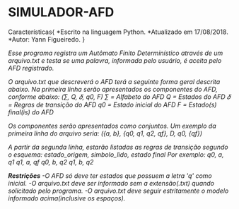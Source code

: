 <h1>SIMULADOR-AFD</h1>

<p>Características{
                *Escrito na linguagem Python.</i>
                *Atualizado em 17/08/2018.</i>
                *Autor: Yann Figueiredo.</i>
                }</p>

<i>Esse programa registra um Autômato Finito Determinístico através de um arquivo.txt e testa se uma palavra, informada pelo usuário, é aceita pelo AFD registrado.</i>

<i>O arquivo.txt que descreverá o AFD terá a seguinte forma geral descrita abaixo. Na primeira linha serão apresentados os componentes do AFD, conforme abaixo:</i>
<i>(∑︀, Q, 𝛿, q0, F)</i>
<i>∑︀ = Alfabeto do AFD</i>
<i>Q = Estados do AFD</i>
<i>𝛿 = Regras de transição do AFD</i>
<i>q0 = Estado inicial do AFD</i>
<i>F = Estado(s) final(is) do AFD</i>

<i>Os componentes serão apresentados como conjuntos. Um exemplo da primeira linha do
arquivo seria:</i>
<i>({a, b}, {q0, q1, q2, qf}, D, q0, {qf})</i>

<i>A partir da segunda linha, estarão listadas as regras de transição segundo o esquema:
<i>estado_origem, símbolo_lido, estado final</i>
<i>Por exemplo:</i>
<i>q0, a, q1</i>
<i>q1, a, qf</i>
<i>q0, b, q2</i>
<i>q1, b, q2</i>

<i>***Restrições***</i>
-O AFD só deve ter estados que possuem a letra 'q' como inicial.
-O arquivo.txt deve ser informado sem a extensão(.txt) quando solicitado pelo programa.
-O arquivo.txt deve seguir estritamente o modelo informado acima(inclusive os espaços).

